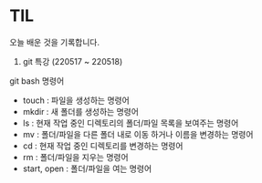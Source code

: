 # TIL

오늘 배운 것을 기록합니다.

1. git 특강 (220517 ~ 220518)

git bash 명령어
- touch : 파일을 생성하는 명령어
- mkdir : 새 폴더를 생성하는 명령어
- ls : 현재 작업 중인 디렉토리의 폴더/파일 목록을 보여주는 명령어
- mv : 폴더/파일을 다른 폴더 내로 이동 하거나 이름을 변경하는 명령어
- cd : 현재 작업 중인 디렉토리를 변경하는 명령어
- rm : 폴더/파일을 지우는 명령어
- start, open : 폴더/파일을 여는 명령어